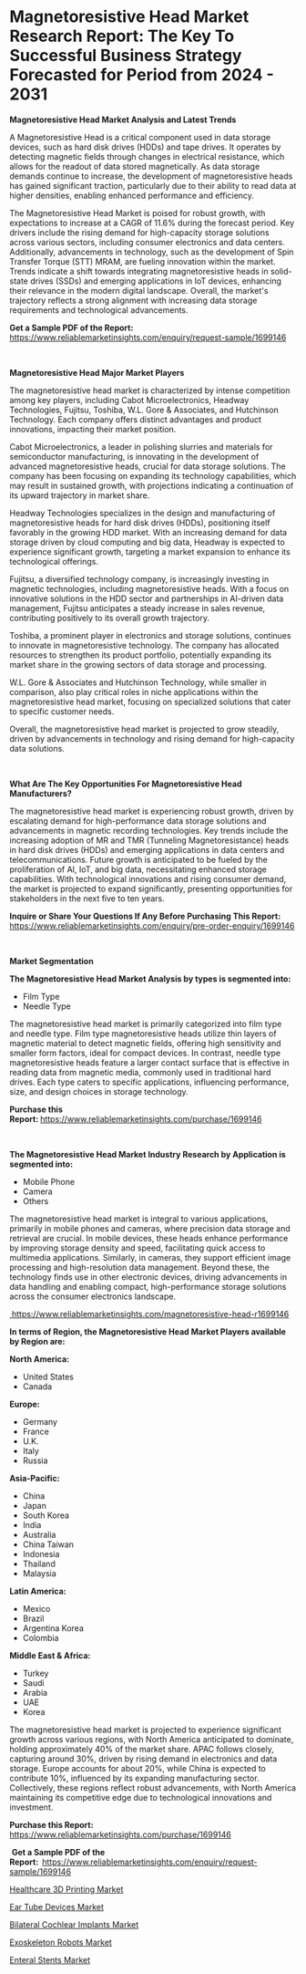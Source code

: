 <p><h1>Magnetoresistive Head Market Research Report: The Key To Successful Business Strategy Forecasted for Period from 2024 - 2031</h1></p><p><strong>Magnetoresistive Head Market Analysis and Latest Trends</strong></p>
<p><p>A Magnetoresistive Head is a critical component used in data storage devices, such as hard disk drives (HDDs) and tape drives. It operates by detecting magnetic fields through changes in electrical resistance, which allows for the readout of data stored magnetically. As data storage demands continue to increase, the development of magnetoresistive heads has gained significant traction, particularly due to their ability to read data at higher densities, enabling enhanced performance and efficiency.</p><p>The Magnetoresistive Head Market is poised for robust growth, with expectations to increase at a CAGR of 11.6% during the forecast period. Key drivers include the rising demand for high-capacity storage solutions across various sectors, including consumer electronics and data centers. Additionally, advancements in technology, such as the development of Spin Transfer Torque (STT) MRAM, are fueling innovation within the market. Trends indicate a shift towards integrating magnetoresistive heads in solid-state drives (SSDs) and emerging applications in IoT devices, enhancing their relevance in the modern digital landscape. Overall, the market's trajectory reflects a strong alignment with increasing data storage requirements and technological advancements.</p></p>
<p><strong>Get a Sample PDF of the Report:&nbsp;</strong> <a href="https://www.reliablemarketinsights.com/enquiry/request-sample/1699146?utm_campaign=1583&utm_medium=2&utm_source=Github&utm_content=ia&utm_term=20102024&utm_id=magnetoresistive-head">https://www.reliablemarketinsights.com/enquiry/request-sample/1699146</a></p>
<p>&nbsp;</p>
<p><strong>Magnetoresistive Head Major Market Players</strong></p>
<p><p>The magnetoresistive head market is characterized by intense competition among key players, including Cabot Microelectronics, Headway Technologies, Fujitsu, Toshiba, W.L. Gore & Associates, and Hutchinson Technology. Each company offers distinct advantages and product innovations, impacting their market position.</p><p>Cabot Microelectronics, a leader in polishing slurries and materials for semiconductor manufacturing, is innovating in the development of advanced magnetoresistive heads, crucial for data storage solutions. The company has been focusing on expanding its technology capabilities, which may result in sustained growth, with projections indicating a continuation of its upward trajectory in market share.</p><p>Headway Technologies specializes in the design and manufacturing of magnetoresistive heads for hard disk drives (HDDs), positioning itself favorably in the growing HDD market. With an increasing demand for data storage driven by cloud computing and big data, Headway is expected to experience significant growth, targeting a market expansion to enhance its technological offerings.</p><p>Fujitsu, a diversified technology company, is increasingly investing in magnetic technologies, including magnetoresistive heads. With a focus on innovative solutions in the HDD sector and partnerships in AI-driven data management, Fujitsu anticipates a steady increase in sales revenue, contributing positively to its overall growth trajectory.</p><p>Toshiba, a prominent player in electronics and storage solutions, continues to innovate in magnetoresistive technology. The company has allocated resources to strengthen its product portfolio, potentially expanding its market share in the growing sectors of data storage and processing.</p><p>W.L. Gore & Associates and Hutchinson Technology, while smaller in comparison, also play critical roles in niche applications within the magnetoresistive head market, focusing on specialized solutions that cater to specific customer needs.</p><p>Overall, the magnetoresistive head market is projected to grow steadily, driven by advancements in technology and rising demand for high-capacity data solutions.</p></p>
<p>&nbsp;</p>
<p><strong>What Are The Key Opportunities For Magnetoresistive Head Manufacturers?</strong></p>
<p><p>The magnetoresistive head market is experiencing robust growth, driven by escalating demand for high-performance data storage solutions and advancements in magnetic recording technologies. Key trends include the increasing adoption of MR and TMR (Tunneling Magnetoresistance) heads in hard disk drives (HDDs) and emerging applications in data centers and telecommunications. Future growth is anticipated to be fueled by the proliferation of AI, IoT, and big data, necessitating enhanced storage capabilities. With technological innovations and rising consumer demand, the market is projected to expand significantly, presenting opportunities for stakeholders in the next five to ten years.</p></p>
<p><strong>Inquire or Share Your Questions If Any Before Purchasing This Report:</strong> <a href="https://www.reliablemarketinsights.com/enquiry/pre-order-enquiry/1699146?utm_campaign=1583&utm_medium=2&utm_source=Github&utm_content=ia&utm_term=20102024&utm_id=magnetoresistive-head">https://www.reliablemarketinsights.com/enquiry/pre-order-enquiry/1699146</a></p>
<p>&nbsp;</p>
<p><strong>Market Segmentation</strong></p>
<p><strong>The Magnetoresistive Head Market Analysis by types is segmented into:</strong></p>
<p><ul><li>Film Type</li><li>Needle Type</li></ul></p>
<p><p>The magnetoresistive head market is primarily categorized into film type and needle type. Film type magnetoresistive heads utilize thin layers of magnetic material to detect magnetic fields, offering high sensitivity and smaller form factors, ideal for compact devices. In contrast, needle type magnetoresistive heads feature a larger contact surface that is effective in reading data from magnetic media, commonly used in traditional hard drives. Each type caters to specific applications, influencing performance, size, and design choices in storage technology.</p></p>
<p><strong>Purchase this Report:&nbsp;</strong><a href="https://www.reliablemarketinsights.com/purchase/1699146?utm_campaign=1583&utm_medium=2&utm_source=Github&utm_content=ia&utm_term=20102024&utm_id=magnetoresistive-head">https://www.reliablemarketinsights.com/purchase/1699146</a></p>
<p>&nbsp;</p>
<p><strong>The Magnetoresistive Head Market Industry Research by Application is segmented into:</strong></p>
<p><ul><li>Mobile Phone</li><li>Camera</li><li>Others</li></ul></p>
<p><p>The magnetoresistive head market is integral to various applications, primarily in mobile phones and cameras, where precision data storage and retrieval are crucial. In mobile devices, these heads enhance performance by improving storage density and speed, facilitating quick access to multimedia applications. Similarly, in cameras, they support efficient image processing and high-resolution data management. Beyond these, the technology finds use in other electronic devices, driving advancements in data handling and enabling compact, high-performance storage solutions across the consumer electronics landscape.</p></p>
<p><a href="https://www.reliablemarketinsights.com/magnetoresistive-head-r1699146?utm_campaign=1583&utm_medium=2&utm_source=Github&utm_content=ia&utm_term=20102024&utm_id=magnetoresistive-head">&nbsp;https://www.reliablemarketinsights.com/magnetoresistive-head-r1699146</a></p>
<p><strong>In terms of Region, the Magnetoresistive Head Market Players available by Region are:</strong></p>
<p>
    <p> <strong> North America: </strong>
        <ul>
            <li>United States</li>
            <li>Canada</li>
        </ul>
        </p> 
    <p> <strong> Europe: </strong>
        <ul>
            <li>Germany</li>
            <li>France</li>
            <li>U.K.</li>
            <li>Italy</li>
            <li>Russia</li>
        </ul>
        </p> 
    <p> <strong> Asia-Pacific: </strong>
        <ul>
            <li>China</li>
            <li>Japan</li>
            <li>South Korea</li>
            <li>India</li>
            <li>Australia</li>
            <li>China Taiwan</li>
            <li>Indonesia</li>
            <li>Thailand</li>
            <li>Malaysia</li>
        </ul>
        </p> 
    <p> <strong> Latin America: </strong>
        <ul>
            <li>Mexico</li>
            <li>Brazil</li>
            <li>Argentina Korea</li>
            <li>Colombia</li>
        </ul>
        </p> 
    <p> <strong> Middle East & Africa: </strong>
        <ul>
            <li>Turkey</li>
            <li>Saudi</li>
            <li>Arabia</li>
            <li>UAE</li>
            <li>Korea</li>
        </ul>
    </p>
    </p>
<p><p>The magnetoresistive head market is projected to experience significant growth across various regions, with North America anticipated to dominate, holding approximately 40% of the market share. APAC follows closely, capturing around 30%, driven by rising demand in electronics and data storage. Europe accounts for about 20%, while China is expected to contribute 10%, influenced by its expanding manufacturing sector. Collectively, these regions reflect robust advancements, with North America maintaining its competitive edge due to technological innovations and investment.</p></p>
<p><strong>Purchase this Report: </strong><a href="https://www.reliablemarketinsights.com/purchase/1699146?utm_campaign=1583&utm_medium=2&utm_source=Github&utm_content=ia&utm_term=20102024&utm_id=magnetoresistive-head">https://www.reliablemarketinsights.com/purchase/1699146</a></p>
<p>&nbsp;<strong>Get a Sample PDF of the Report:&nbsp;&nbsp;</strong><a href="https://www.reliablemarketinsights.com/enquiry/request-sample/1699146?utm_campaign=1583&utm_medium=2&utm_source=Github&utm_content=ia&utm_term=20102024&utm_id=magnetoresistive-head">https://www.reliablemarketinsights.com/enquiry/request-sample/1699146</a></p>
<p><strong></strong></p>
<p><p><a href="https://www.linkedin.com/pulse/healthcare-3d-printing-market-forecasts-trends-impact-analysis-3ezje?utm_campaign=1583&utm_medium=2&utm_source=Github&utm_content=ia&utm_term=20102024&utm_id=magnetoresistive-head">Healthcare 3D Printing Market</a></p><p><a href="https://www.linkedin.com/pulse/in-depth-ear-tube-devices-market-review-size-share-113cagr-ogofe?utm_campaign=1583&utm_medium=2&utm_source=Github&utm_content=ia&utm_term=20102024&utm_id=magnetoresistive-head">Ear Tube Devices Market</a></p><p><a href="https://www.linkedin.com/pulse/bilateral-cochlear-implants-market-forecast-global-trends-yht9e?utm_campaign=1583&utm_medium=2&utm_source=Github&utm_content=ia&utm_term=20102024&utm_id=magnetoresistive-head">Bilateral Cochlear Implants Market</a></p><p><a href="https://www.linkedin.com/pulse/in-depth-analysis-global-exoskeleton-robots-market-scope-tpmre?utm_campaign=1583&utm_medium=2&utm_source=Github&utm_content=ia&utm_term=20102024&utm_id=magnetoresistive-head">Exoskeleton Robots Market</a></p><p><a href="https://www.linkedin.com/pulse/enteral-stents-market-essentials-key-players-demand-drivers-8yxie?utm_campaign=1583&utm_medium=2&utm_source=Github&utm_content=ia&utm_term=20102024&utm_id=magnetoresistive-head">Enteral Stents Market</a></p></p>